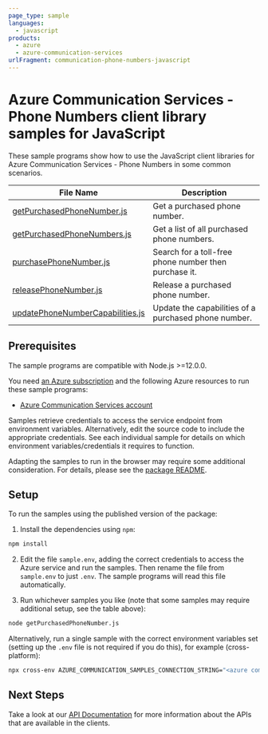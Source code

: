 ```yaml
---
page_type: sample
languages:
  - javascript
products:
  - azure
  - azure-communication-services
urlFragment: communication-phone-numbers-javascript
---
```


# Azure Communication Services - Phone Numbers client library samples for JavaScript

These sample programs show how to use the JavaScript client libraries for Azure Communication Services - Phone Numbers in some common scenarios.

| **File Name**                                                     | **Description**                                       |
| ----------------------------------------------------------------- | ----------------------------------------------------- |
| [getPurchasedPhoneNumber.js][getpurchasedphonenumber]             | Get a purchased phone number.                         |
| [getPurchasedPhoneNumbers.js][getpurchasedphonenumbers]           | Get a list of all purchased phone numbers.            |
| [purchasePhoneNumber.js][purchasephonenumber]                     | Search for a toll-free phone number then purchase it. |
| [releasePhoneNumber.js][releasephonenumber]                       | Release a purchased phone number.                     |
| [updatePhoneNumberCapabilities.js][updatephonenumbercapabilities] | Update the capabilities of a purchased phone number.  |

## Prerequisites

The sample programs are compatible with Node.js >=12.0.0.

You need [an Azure subscription][freesub] and the following Azure resources to run these sample programs:

- [Azure Communication Services account][createinstance_azurecommunicationservicesaccount]

Samples retrieve credentials to access the service endpoint from environment variables. Alternatively, edit the source code to include the appropriate credentials. See each individual sample for details on which environment variables/credentials it requires to function.

Adapting the samples to run in the browser may require some additional consideration. For details, please see the [package README][package].

## Setup

To run the samples using the published version of the package:

1. Install the dependencies using `npm`:

```bash
npm install
```

2. Edit the file `sample.env`, adding the correct credentials to access the Azure service and run the samples. Then rename the file from `sample.env` to just `.env`. The sample programs will read this file automatically.

3. Run whichever samples you like (note that some samples may require additional setup, see the table above):

```bash
node getPurchasedPhoneNumber.js
```

Alternatively, run a single sample with the correct environment variables set (setting up the `.env` file is not required if you do this), for example (cross-platform):

```bash
npx cross-env AZURE_COMMUNICATION_SAMPLES_CONNECTION_STRING="<azure communication samples connection string>" AZURE_COMMUNICATION_PHONE_NUMBER_TO_GET="<azure communication phone number to get>" AZURE_PHONE_NUMBER="<azure phone number>" node getPurchasedPhoneNumber.js
```

## Next Steps

Take a look at our [API Documentation][apiref] for more information about the APIs that are available in the clients.

[getpurchasedphonenumber]: https://github.com/Azure/azure-sdk-for-js/blob/master/sdk/communication/communication-phone-numbers/samples/v1/javascript/getPurchasedPhoneNumber.js
[getpurchasedphonenumbers]: https://github.com/Azure/azure-sdk-for-js/blob/master/sdk/communication/communication-phone-numbers/samples/v1/javascript/getPurchasedPhoneNumbers.js
[purchasephonenumber]: https://github.com/Azure/azure-sdk-for-js/blob/master/sdk/communication/communication-phone-numbers/samples/v1/javascript/purchasePhoneNumber.js
[releasephonenumber]: https://github.com/Azure/azure-sdk-for-js/blob/master/sdk/communication/communication-phone-numbers/samples/v1/javascript/releasePhoneNumber.js
[updatephonenumbercapabilities]: https://github.com/Azure/azure-sdk-for-js/blob/master/sdk/communication/communication-phone-numbers/samples/v1/javascript/updatePhoneNumberCapabilities.js
[apiref]: https://docs.microsoft.com/javascript/api/@azure/communication-phone-numbers
[freesub]: https://azure.microsoft.com/free/
[createinstance_azurecommunicationservicesaccount]: https://docs.microsoft.com/azure/communication-services/quickstarts/create-communication-resource
[package]: https://github.com/Azure/azure-sdk-for-js/tree/master/sdk/communication/communication-phone-numbers/README.md

